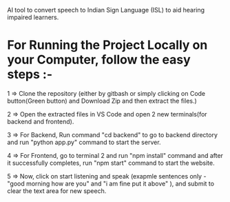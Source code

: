 AI tool to convert speech to Indian Sign Language (ISL) to aid hearing impaired learners.


# For Running the Project Locally on your Computer, follow the easy steps :-
1 => Clone the repository (either by gitbash or simply clicking on  Code button(Green button) and Download Zip and then extract the files.)

2 => Open the extracted files in VS Code and open 2 new terminals(for backend and frontend).

3 => For Backend, Run command "cd backend" to go to backend directory and run "python app.py" command to start the server.

4 => For Frontend, go to terminal 2 and run "npm install" command and after it successfully completes, run "npm start" command to start the website.

5 => Now, click on start listening and speak (exapmle sentences only - "good morning how are you" and "i am fine put it above" ), and submit to clear the text area for new speech.
